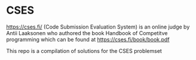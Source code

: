 # CSES
https://cses.fi/ (Code Submission Evaluation System) is an online judge by Antii Laaksonen who authored the book Handbook of Competitve programming which can be found at https://cses.fi/book/book.pdf

This repo is a compilation of solutions for the CSES problemset
